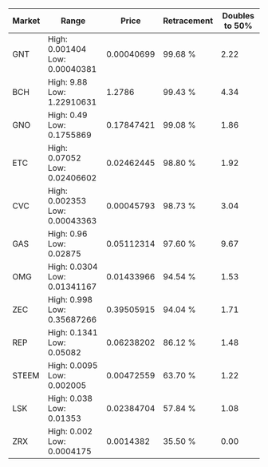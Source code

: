 | Market | Range | Price| Retracement | Doubles to 50% |
| --- | --- | --- | --- | --- |
| GNT | High: 0.001404<br />Low: 0.00040381 | 0.00040699 | 99.68 % | 2.22 |
| BCH | High: 9.88<br />Low: 1.22910631 | 1.2786 | 99.43 % | 4.34 |
| GNO | High: 0.49<br />Low: 0.1755869 | 0.17847421 | 99.08 % | 1.86 |
| ETC | High: 0.07052<br />Low: 0.02406602 | 0.02462445 | 98.80 % | 1.92 |
| CVC | High: 0.002353<br />Low: 0.00043363 | 0.00045793 | 98.73 % | 3.04 |
| GAS | High: 0.96<br />Low: 0.02875 | 0.05112314 | 97.60 % | 9.67 |
| OMG | High: 0.0304<br />Low: 0.01341167 | 0.01433966 | 94.54 % | 1.53 |
| ZEC | High: 0.998<br />Low: 0.35687266 | 0.39505915 | 94.04 % | 1.71 |
| REP | High: 0.1341<br />Low: 0.05082 | 0.06238202 | 86.12 % | 1.48 |
| STEEM | High: 0.0095<br />Low: 0.002005 | 0.00472559 | 63.70 % | 1.22 |
| LSK | High: 0.038<br />Low: 0.01353 | 0.02384704 | 57.84 % | 1.08 |
| ZRX | High: 0.002<br />Low: 0.0004175 | 0.0014382 | 35.50 % | 0.00 |
